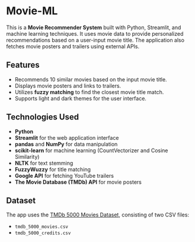 # Movie-ML

This is a **Movie Recommender System** built with Python, Streamlit, and machine learning techniques. It uses movie data to provide personalized recommendations based on a user-input movie title. The application also fetches movie posters and trailers using external APIs.

## Features
- Recommends 10 similar movies based on the input movie title.
- Displays movie posters and links to trailers.
- Utilizes **fuzzy matching** to find the closest movie title match.
- Supports light and dark themes for the user interface.

## Technologies Used
- **Python**
- **Streamlit** for the web application interface
- **pandas** and **NumPy** for data manipulation
- **scikit-learn** for machine learning (CountVectorizer and Cosine Similarity)
- **NLTK** for text stemming
- **FuzzyWuzzy** for title matching
- **Google API** for fetching YouTube trailers
- **The Movie Database (TMDb) API** for movie posters

## Dataset
The app uses the [TMDb 5000 Movies Dataset](https://www.kaggle.com/datasets/tmdb/tmdb-movie-metadata), consisting of two CSV files:
- `tmdb_5000_movies.csv`
- `tmdb_5000_credits.csv`
